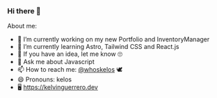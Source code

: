 ### Hi there 👋

<!--whoskelos/whoskelos** is a ✨ _special_ ✨ repository because its `README.md` (this file) appears on your GitHub profile.-->

About me:

- 🔭 I’m currently working on my new Portfolio and InventoryManager
- 🌱 I’m currently learning Astro, Tailwind CSS and React.js
- 🤔 If you have an idea, let me know 🙄
- 💬 Ask me about Javascript
- 📫 How to reach me: [@whoskelos](https://twitter.com/whoskelos) 🕊
- 😄 Pronouns: kelos
- 🖥️ https://kelvinguerrero.dev

